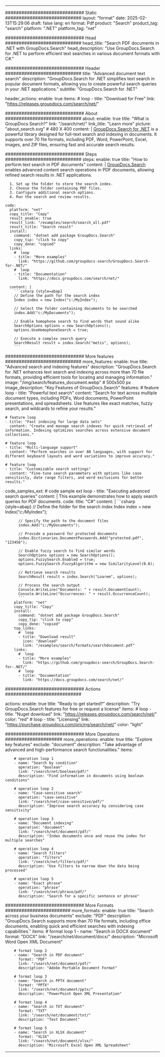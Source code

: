 
---
############################# Static ############################
layout: "format"
date:  2025-02-13T15:29:06
draft: false
lang: en
format: Pdf
product: "Search"
product_tag: "search"
platform: ".NET"
platform_tag: "net"

############################# Head ############################
head_title: "Search PDF documents in .NET with GroupDocs.Search"
head_description: "Use GroupDocs.Search for .NET to perform efficient text searches in various document formats with C#."

############################# Header ############################
title: "Advanced document text search" 
description: "GroupDocs.Search for .NET simplifies text search in popular document formats, allowing you to create powerful search queries in your .NET applications."
subtitle: "GroupDocs.Search for .NET" 

header_actions:
  enable: true
  items:
    #  loop
    - title: "Download for Free"
      link: "https://releases.groupdocs.com/search/net/"
      
############################# About ############################
about:
    enable: true
    title: "What is GroupDocs.Search?"
    link: "/search/net/"
    link_title: "Learn more"
    picture: "about_search.svg" # 480 X 400
    content: |
       [GroupDocs.Search for .NET](/search/net/) is a powerful library designed for full-text search and indexing in documents. It supports over 70 file formats, including PDF, Word, PowerPoint, Excel, images, and ZIP files, ensuring fast and accurate search results.

############################# Steps ############################
steps:
    enable: true
    title: "How to perform text search in PDF documents"
    content: |
      [GroupDocs.Search](/search/net/) enables advanced content search operations in PDF documents, allowing refined search results in .NET applications.
      
      1. Set up the folder to store the search index.
      2. Choose the folder containing PDF files.
      3. Configure additional search options.
      4. Run the search and review results.
   
    code:
      platform: "net"
      copy_title: "Copy"
      result_enable: true
      result_link: "/examples/search/search_all.pdf"
      result_title: "Search result"
      install:
        command: "dotnet add package GroupDocs.Search"
        copy_tip: "click to copy"
        copy_done: "copied"
      links:
        #  loop
        - title: "More examples"
          link: "https://github.com/groupdocs-search/GroupDocs.Search-for-.NET/"
        #  loop
        - title: "Documentation"
          link: "https://docs.groupdocs.com/search/net/"
          
      content: |
        ```csharp {style=abap}
        // Define the path for the search index
        Index index = new Index("c:/MyIndex");

        // Select the folder containing documents to be searched
        index.Add("c:/MyDocuments");

        // Enable homophone search to find words that sound alike
        SearchOptions options = new SearchOptions();
        options.UseHomophoneSearch = true;

        // Execute a complex search query
        SearchResult result = index.Search("metis", options);
        ```            

############################# More features ############################
more_features:
  enable: true
  title: "Advanced search and indexing features"
  description: "GroupDocs.Search for .NET enhances text search and indexing across more than 70 file formats, providing efficient tools for locating and managing information."
  image: "/img/search/features_document.webp" # 500x500 px
  image_description: "Key Features of GroupDocs.Search"
  features:
    # feature loop
    - title: "Powerful text search"
      content: "Search for text across multiple document types, including PDFs, Word documents, PowerPoint presentations, and spreadsheets. Use features like exact matches, fuzzy search, and wildcards to refine your results."

    # feature loop
    - title: "Fast indexing for large data sets"
      content: "Create and manage search indexes for quick retrieval of information. Indexing optimizes searches across extensive document collections."

    # feature loop
    - title: "Multi-language support"
      content: "Perform searches in over 80 languages, with support for different keyboard layouts and word variations to improve accuracy."

    # feature loop
    - title: "Customizable search settings"
      content: "Fine-tune search parameters with options like case sensitivity, date range filters, and word exclusions for better results."
      
  code_samples_ext:
    # code sample ext loop
    - title: "Executing advanced search queries"
      content: |
        This example demonstrates how to apply search queries for PDF documents.
      code:
        title: "C#"
        content: |
          ```csharp {style=abap}
          // Define the folder for the search index
          Index index = new Index("c:/MyIndex");
              
          // Specify the path to the document files
          index.Add("c:/MyDocuments");

          // Provide a password for protected documents
          index.Dictionaries.DocumentPasswords.Add("protected.pdf", "123456");

          // Enable fuzzy search to find similar words
          SearchOptions options = new SearchOptions();
          options.FuzzySearch.Enabled = true;
          options.FuzzySearch.FuzzyAlgorithm = new SimilarityLevel(0.8);

          // Retrieve search results
          SearchResult result = index.Search("Loarem", options);
          
          // Process the search output
          Console.WriteLine("Documents: " + result.DocumentCount);
          Console.WriteLine("Occurrences: " + result.OccurrenceCount);
          ```
        platform: "net"
        copy_title: "Copy"
        install:
          command: "dotnet add package GroupDocs.Search"
          copy_tip: "click to copy"
          copy_done: "copied"
        top_links:
          #  loop
          - title: "Download result"
            icon: "download"
            link: "/examples/search/formats/searchdocument.pdf"
        links:
          #  loop
          - title: "More examples"
            link: "https://github.com/groupdocs-search/GroupDocs.Search-for-.NET/"
          #  loop
          - title: "Documentation"
            link: "https://docs.groupdocs.com/search/net/"
            

            


############################# Actions ############################

actions:
  enable: true
  title: "Ready to get started?"
  description: "Try GroupDocs.Search features for free or request a license"
  items:
    #  loop
    - title: "Nuget download"
      link: "https://releases.groupdocs.com/search/net/"
      color: "red"
        #  loop
    - title: "Licensing"
      link: "https://purchase.groupdocs.com/pricing/search/net/"
      color: "light"


############################# More Operations #####################
more_operations:
    enable: true
    title: "Explore key features"
    exclude: "document"
    description: "Take advantage of advanced and high-performance search functionalities."
    items: 
          
        # operation loop 1
        - name: "Search by condition"
          operation: "boolean"
          link: "/search/net/boolean/pdf/"
          description: "Find information in documents using boolean conditions"

        # operation loop 2
        - name: "Case-sensitive search"
          operation: "case-sensitive"
          link: "/search/net/case-sensitive/pdf/"
          description: "Improve search accuracy by considering case sensitivity"

        # operation loop 3
        - name: "Document indexing"
          operation: "document"
          link: "/search/net/document/pdf/"
          description: "Index documents once and reuse the index for multiple searches"

        # operation loop 4
        - name: "Search filters"
          operation: "filters"
          link: "/search/net/filters/pdf/"
          description: "Use filters to narrow down the data being processed"

        # operation loop 5
        - name: "Exact phrase"
          operation: "phrase"
          link: "/search/net/phrase/pdf/"
          description: "Search for a specific sentence or phrase"
          
        
          
############################# More Formats ########################
more_formats:
    enable: true
    title: "Search across your business documents"
    exclude: "PDF"
    description: "GroupDocs.Search supports more than 70 file formats, including office documents, enabling quick and efficient searches with indexing capabilities."
    items: 
        # format loop 1
        - name: "Search in DOCX document"
          format: "DOCX"
          link: "/search/net/document/docx/"
          description: "Microsoft Word Open XML Document"
          
        # format loop 2
        - name: "Search in PDF document"
          format: "PDF"
          link: "/search/net/document/pdf/"
          description: "Adobe Portable Document Format"
          
        # format loop 3
        - name: "Search in PPTX document"
          format: "PPTX"
          link: "/search/net/document/pptx/"
          description: "PowerPoint Open XML Presentation"

        # format loop 4
        - name: "Search in TXT document"
          format: "TXT"
          link: "/search/net/document/txt/"
          description: "Text Document"
          
        # format loop 5
        - name: "Search in XLSX document"
          format: "XLSX"
          link: "/search/net/document/xlsx/"
          description: "Microsoft Excel Open XML Spreadsheet"
  

---